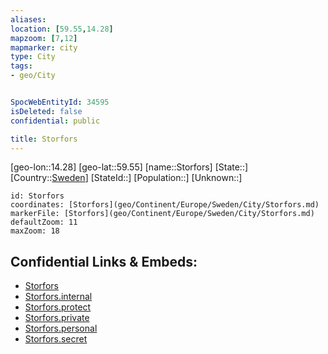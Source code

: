 ```yaml
---
aliases: 
location: [59.55,14.28]
mapzoom: [7,12] 
mapmarker: city 
type: City
tags:
- geo/City


SpocWebEntityId: 34595
isDeleted: false
confidential: public

title: Storfors
---
```

[geo-lon::14.28]
[geo-lat::59.55]
[name::Storfors]
[State::]
[Country::[Sweden](geo/Continent/Europe/Sweden.md)]
[StateId::]
[Population::]
[Unknown::]


```leaflet
id: Storfors
coordinates: [Storfors](geo/Continent/Europe/Sweden/City/Storfors.md)
markerFile: [Storfors](geo/Continent/Europe/Sweden/City/Storfors.md)
defaultZoom: 11 
maxZoom: 18
```


## Confidential Links & Embeds: 
- [Storfors](../../../../../../_public/geo/Continent/Europe/Sweden/City/Storfors.md) 
- [Storfors.internal](../../../../../../_internal/geo/Continent/Europe/Sweden/City/Storfors.internal.md) 
- [Storfors.protect](../../../../../../_protect/geo/Continent/Europe/Sweden/City/Storfors.protect.md) 
- [Storfors.private](../../../../../../_private/geo/Continent/Europe/Sweden/City/Storfors.private.md) 
- [Storfors.personal](../../../../../../_personal/geo/Continent/Europe/Sweden/City/Storfors.personal.md) 
- [Storfors.secret](../../../../../../_secret/geo/Continent/Europe/Sweden/City/Storfors.secret.md) 

